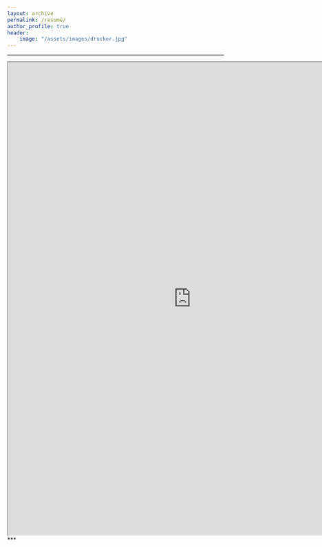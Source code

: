 ```yaml
---
layout: archive
permalink: /resume/
author_profile: true
header:
    image: "/assets/images/drucker.jpg"
---
```


***
<div align="center">
    <iframe src="https://resume.creddle.io/embed/fvqo4fnryyr"
  width="850" height="1100" seamless></iframe> 
</div>
***
